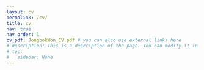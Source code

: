 ```yaml
---
layout: cv
permalink: /cv/
title: cv
nav: true
nav_order: 1
cv_pdf: JongbokWon_CV.pdf # you can also use external links here
# description: This is a description of the page. You can modify it in '_pages/cv.md'. You can also change or remove the top pdf download button.
# toc:
#   sidebar: None
---
```

